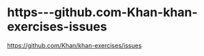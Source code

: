https---github.com-Khan-khan-exercises-issues
=============================================

https://github.com/Khan/khan-exercises/issues
